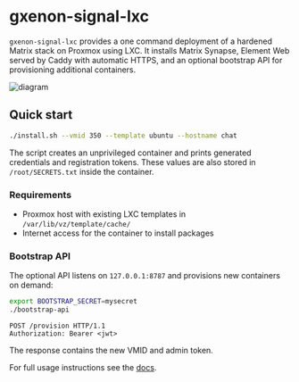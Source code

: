 # gxenon-signal-lxc

`gxenon-signal-lxc` provides a one command deployment of a hardened Matrix stack on Proxmox using LXC. It installs Matrix Synapse, Element Web served by Caddy with automatic HTTPS, and an optional bootstrap API for provisioning additional containers.

![diagram](docs/diagram.png)

## Quick start

```bash
./install.sh --vmid 350 --template ubuntu --hostname chat
```

The script creates an unprivileged container and prints generated credentials and registration tokens. These values are also stored in `/root/SECRETS.txt` inside the container.

### Requirements

- Proxmox host with existing LXC templates in `/var/lib/vz/template/cache/`
- Internet access for the container to install packages

### Bootstrap API

The optional API listens on `127.0.0.1:8787` and provisions new containers on demand:

```bash
export BOOTSTRAP_SECRET=mysecret
./bootstrap-api
```

```
POST /provision HTTP/1.1
Authorization: Bearer <jwt>
```

The response contains the new VMID and admin token.

For full usage instructions see the [docs](docs/).

